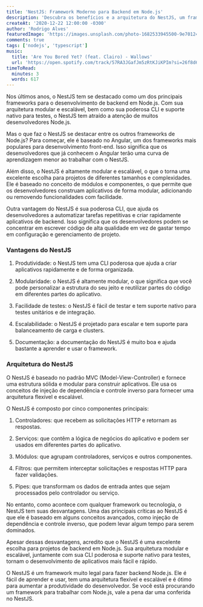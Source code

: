 ```yaml
---
title: 'NestJS: Framework Moderno para Backend em Node.js'
description: 'Descubra os benefícios e a arquitetura do NestJS, um framework baseado no Angular para tornar a construção de aplicativos escaláveis e modulares mais fácil e rápida.'
createAt: '2020-12-22 12:00:00 -0300'
author: 'Rodrigo Alves'
featuredImage: 'https://images.unsplash.com/photo-1682533945500-9e7012432f75'
comments: true
tags: ['nodejs', 'typescript']
music:
  title: 'Are You Bored Yet? (feat. Clairo) - Wallows'
  url: 'https://open.spotify.com/track/57RA3JGafJm5zRtKJiKPIm?si=26f8d6a59e5349bc'
timeToRead:
  minutes: 3
  words: 617
---
```


Nos últimos anos, o NestJS tem se destacado como um dos principais frameworks para o desenvolvimento de backend em Node.js. Com sua arquitetura modular e escalável, bem como sua poderosa CLI e suporte nativo para testes, o NestJS tem atraído a atenção de muitos desenvolvedores Node.js.

Mas o que faz o NestJS se destacar entre os outros frameworks de Node.js? Para começar, ele é baseado no Angular, um dos frameworks mais populares para desenvolvimento front-end. Isso significa que os desenvolvedores que já conhecem o Angular terão uma curva de aprendizagem menor ao trabalhar com o NestJS.

Além disso, o NestJS é altamente modular e escalável, o que o torna uma excelente escolha para projetos de diferentes tamanhos e complexidades. Ele é baseado no conceito de módulos e componentes, o que permite que os desenvolvedores construam aplicativos de forma modular, adicionando ou removendo funcionalidades com facilidade.

Outra vantagem do NestJS é sua poderosa CLI, que ajuda os desenvolvedores a automatizar tarefas repetitivas e criar rapidamente aplicativos de backend. Isso significa que os desenvolvedores podem se concentrar em escrever código de alta qualidade em vez de gastar tempo em configuração e gerenciamento de projeto.

### Vantagens do NestJS

1. Produtividade: o NestJS tem uma CLI poderosa que ajuda a criar aplicativos rapidamente e de forma organizada.

1. Modularidade: o NestJS é altamente modular, o que significa que você pode personalizar a estrutura do seu jeito e reutilizar partes do código em diferentes partes do aplicativo.

1. Facilidade de testes: o NestJS é fácil de testar e tem suporte nativo para testes unitários e de integração.

1. Escalabilidade: o NestJS é projetado para escalar e tem suporte para balanceamento de carga e clusters.

1. Documentação: a documentação do NestJS é muito boa e ajuda bastante a aprender e usar o framework.

### Arquitetura do NestJS

O NestJS é baseado no padrão MVC (Model-View-Controller) e fornece uma estrutura sólida e modular para construir aplicativos. Ele usa os conceitos de injeção de dependência e controle inverso para fornecer uma arquitetura flexível e escalável.

O NestJS é composto por cinco componentes principais:

1. Controladores: que recebem as solicitações HTTP e retornam as respostas.

1. Serviços: que contêm a lógica de negócios do aplicativo e podem ser usados em diferentes partes do aplicativo.

1. Módulos: que agrupam controladores, serviços e outros componentes.

1. Filtros: que permitem interceptar solicitações e respostas HTTP para fazer validações.

1. Pipes: que transformam os dados de entrada antes que sejam processados pelo controlador ou serviço.

No entanto, como acontece com qualquer framework ou tecnologia, o NestJS tem suas desvantagens. Uma das principais críticas ao NestJS é que ele é baseado em alguns conceitos avançados, como injeção de dependência e controle inverso, que podem levar algum tempo para serem dominados.

Apesar dessas desvantagens, acredito que o NestJS é uma excelente escolha para projetos de backend em Node.js. Sua arquitetura modular e escalável, juntamente com sua CLI poderosa e suporte nativo para testes, tornam o desenvolvimento de aplicativos mais fácil e rápido.

O NestJS é um framework muito legal para fazer backend Node.js. Ele é fácil de aprender e usar, tem uma arquitetura flexível e escalável e é ótimo para aumentar a produtividade do desenvolvedor. Se você está procurando um framework para trabalhar com Node.js, vale a pena dar uma conferida no NestJS.
